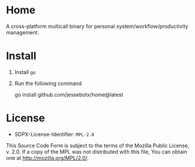 # Home
A cross-platform multicall binary for personal
system/workflow/productivity management.

# Install
1. Install `go`
2. Run the following command

      go install github.com/jessebotx/home@latest

# License
* SDPX-License-Identifier: `MPL-2.0`

This Source Code Form is subject to the terms of the Mozilla Public
License, v. 2.0. If a copy of the MPL was not distributed with this
file, You can obtain one at <http://mozilla.org/MPL/2.0/>.

